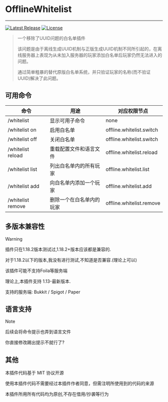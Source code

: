 # OfflineWhitelist
--------
[![Latest Release](https://img.shields.io/github/v/release/3cxc/OfflineWhitelist)](https://github.com/3cxc/OfflineWhitelist/release)
[![License](https://img.shields.io/github/license/3cxc/OfflineWhitelist.svg)](https://github.com/3cxc/OfflineWhitelist/blob/master/LICENSE)

> 一个移除了UUID问题的白名单插件
> 
> 该问题是由于离线生成UUID机制与正版生成UUID机制不同所引起的，在离线服务器上表现为从未加入服务器的玩家添加白名单后玩家仍然无法进入的问题。
>
> 通过简单粗暴的替代原版白名单系统，并只验证玩家的名称(而不验证UUID)解决了此问题。

## 可用命令
| 命令                | 用途            | 对应权限节点                   |
|-------------------|---------------|--------------------------| 
| /whitelist        | 显示可用子命令       | none                     |
| /whitelist on     | 启用白名单         | offline.whitelist.switch |
| /whitelist off    | 关闭白名单         | offline.whitelist.switch |
| /whitelist reload | 重载配置文件和语言文件   | offline.whitelist.reload |
| /whitelist list   | 列出白名单内的所有玩家   | offline.whitelist.list   |
| /whitelist add    | 向白名单内添加一个玩家   | offline.whitelist.add    |
| /whitelist remove | 删除一个在白名单内的玩家  | offline.whitelist.remove |

## 多版本兼容性

> [!WARNING]
> 插件只在1.18.2版本测试过,1.18.2+版本应该都是兼容的.
> 
> 对于1.18.2以下的版本,我没有进行测试,不知道是否兼容.(理论上可以)
>
> 该插件可能不支持Foila等服务端

理论上,本插件支持 1.13-最新版本.

支持的服务端: Bukkit / Spigot / Paper

## 语言支持

> [!NOTE]
> 后续会将命令提示也弄到语言文件

你直接修改踢出提示不就行了?

## 其他
本插件代码基于 MIT 协议开源

使用本插件代码不需要经过本插件作者同意，但需注明所使用到的代码的来源

本插件所用所有代码均为原创,不存在借用/抄袭等行为
